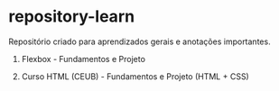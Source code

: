 # repository-learn
Repositório criado para aprendizados gerais e anotações importantes.

1. Flexbox - Fundamentos e Projeto

2. Curso HTML (CEUB) - Fundamentos e Projeto (HTML + CSS)
